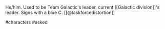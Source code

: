 He/him. Used to be Team Galactic's leader, current [[Galactic division]]'s leader. Signs with a blue C. [[@taskforcedistortion]]

#characters #asked 